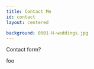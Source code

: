 ```yaml
---
title: Contact Me
id: contact
layout: centered

background: 0001-H-weddings.jpg
---
```


Contact form?

foo